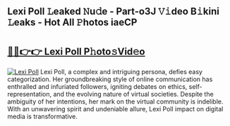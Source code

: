## Lexi Poll 𝙻eaked 𝙽u𝚍e - Part-o3J 𝚅𝚒deo B𝚒kini 𝙻eaks - Hot All 𝙿hotos iaeCP

# <h2><a href="http://ld1s5w.urlbe.top/?page=Lexi+Poll">🔗🔗👉👉 Lexi Poll P𝚑oto𝚜Vid𝚎o</a></h2>

[![Lexi Poll](https://i.imgur.com/eBuTRDB.gif)](http://ld1s5w.urlbe.top/?page=Lexi+Poll)
Lexi Poll, a complex and intriguing persona, defies easy categorization. Her groundbreaking style of online communication has enthralled and infuriated followers, igniting debates on ethics, self-representation, and the evolving nature of virtual societies. Despite the ambiguity of her intentions, her mark on the virtual community is indelible. With an unwavering spirit and undeniable allure, Lexi Poll impact on digital media is transformative.
